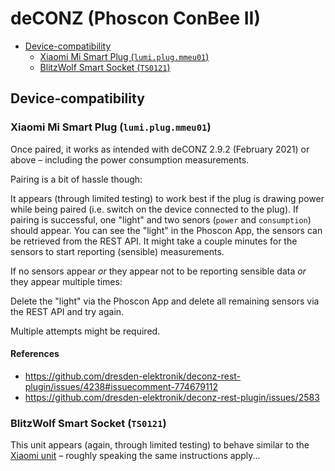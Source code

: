 # deCONZ (Phoscon ConBee II)

- [Device-compatibility](#device-compatibility)
  - [Xiaomi Mi Smart Plug (`lumi.plug.mmeu01`)](#xiaomi-mi-smart-plug-lumiplugmmeu01)
  - [BlitzWolf Smart Socket (`TS0121`)](#blitzwolf-smart-socket-ts0121)

## Device-compatibility

### Xiaomi Mi Smart Plug (`lumi.plug.mmeu01`)

Once paired, it works as intended with deCONZ 2.9.2 (February 2021) or above –
including the power consumption measurements.

Pairing is a bit of hassle though:

It appears (through limited testing) to work best if the plug is drawing power
while being paired (i.e. switch on the device connected to the plug). If pairing
is successful, one "light" and two senors (`power` and `consumption`) should
appear. You can see the "light" in the Phoscon App, the sensors can be retrieved
from the REST API. It might take a couple minutes for the sensors to start
reporting (sensible) measurements.

If no sensors appear _or_ they appear not to be reporting sensible data _or_
they appear multiple times:

Delete the "light" via the Phoscon App and delete all remaining sensors via the
REST API and try again.

Multiple attempts might be required.

#### References

- <https://github.com/dresden-elektronik/deconz-rest-plugin/issues/4238#issuecomment-774679112>
- <https://github.com/dresden-elektronik/deconz-rest-plugin/issues/2583>

### BlitzWolf Smart Socket (`TS0121`)

This unit appears (again, through limited testing) to behave similar to the
[Xiaomi unit](#xiaomi-mi-smart-plug-lumiplugmmeu01) – roughly speaking the same
instructions apply...
